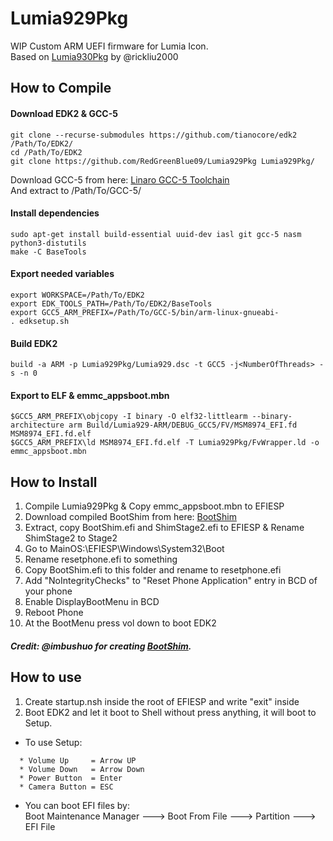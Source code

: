 # Lumia929Pkg
WIP Custom ARM UEFI firmware for Lumia Icon.  
Based on [Lumia930Pkg](https://github.com/rickliu2000/Lumia930Pkg) by @rickliu2000
## How to Compile
#### Download EDK2 & GCC-5
```
git clone --recurse-submodules https://github.com/tianocore/edk2 /Path/To/EDK2/  
cd /Path/To/EDK2  
git clone https://github.com/RedGreenBlue09/Lumia929Pkg Lumia929Pkg/
```
Download GCC-5 from here: [Linaro GCC-5 Toolchain](https://releases.linaro.org/components/toolchain/binaries/latest-5/arm-linux-gnueabi/)  
And extract to /Path/To/GCC-5/
#### Install dependencies
```
sudo apt-get install build-essential uuid-dev iasl git gcc-5 nasm python3-distutils
make -C BaseTools
```
#### Export needed variables
```
export WORKSPACE=/Path/To/EDK2  
export EDK_TOOLS_PATH=/Path/To/EDK2/BaseTools  
export GCC5_ARM_PREFIX=/Path/To/GCC-5/bin/arm-linux-gnueabi-
. edksetup.sh
```
#### Build EDK2
```
build -a ARM -p Lumia929Pkg/Lumia929.dsc -t GCC5 -j<NumberOfThreads> -s -n 0
```
#### Export to ELF & emmc_appsboot.mbn
```
$GCC5_ARM_PREFIX\objcopy -I binary -O elf32-littlearm --binary-architecture arm Build/Lumia929-ARM/DEBUG_GCC5/FV/MSM8974_EFI.fd MSM8974_EFI.fd.elf  
$GCC5_ARM_PREFIX\ld MSM8974_EFI.fd.elf -T Lumia929Pkg/FvWrapper.ld -o emmc_appsboot.mbn
```
## How to Install
1. Compile Lumia929Pkg & Copy emmc_appsboot.mbn to EFIESP
2. Download compiled BootShim from here: [BootShim](https://drive.google.com/open?id=1kURXQ55zKRdksJDg8XCeBpt89x2tCczX)
3. Extract, copy BootShim.efi and ShimStage2.efi to EFIESP & Rename ShimStage2 to Stage2
4. Go to MainOS:\EFIESP\Windows\System32\Boot
5. Rename resetphone.efi to something
6. Copy BootShim.efi to this folder and rename to resetphone.efi
7. Add "NoIntegrityChecks" to "Reset Phone Application" entry in BCD of your phone
8. Enable DisplayBootMenu in BCD
9. Reboot Phone
10. At the BootMenu press vol down to boot EDK2
##### Credit: @imbushuo for creating [BootShim](https://github.com/imbushuo/boot-shim).
## How to use
1. Create startup.nsh inside the root of EFIESP and write "exit" inside
2. Boot EDK2 and let it boot to Shell without press anything, it will boot to Setup.
* To use Setup:
```
  * Volume Up     = Arrow UP
  * Volume Down   = Arrow Down
  * Power Button  = Enter
  * Camera Button = ESC
```
* You can boot EFI files by:  
  Boot Maintenance Manager ---> Boot From File ---> Partition ---> EFI File
